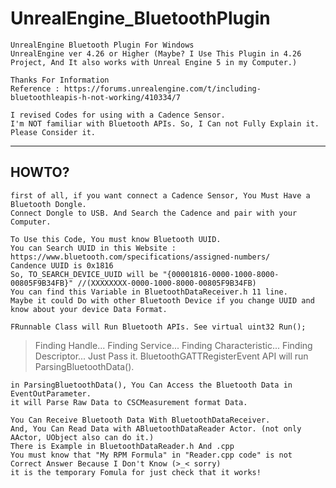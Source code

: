 # UnrealEngine_BluetoothPlugin

```
UnrealEngine Bluetooth Plugin For Windows
UnrealEngine ver 4.26 or Higher (Maybe? I Use This Plugin in 4.26 Project, And It also works with Unreal Engine 5 in my Computer.)
```

```
Thanks For Information
Reference : https://forums.unrealengine.com/t/including-bluetoothleapis-h-not-working/410334/7
```

```
I revised Codes for using with a Cadence Sensor.
I'm NOT familiar with Bluetooth APIs. So, I Can not Fully Explain it. Please Consider it.
```

-------

## HOWTO?

```
first of all, if you want connect a Cadence Sensor, You Must Have a Bluetooth Dongle.
Connect Dongle to USB. And Search the Cadence and pair with your Computer.
```
```
To Use this Code, You must know Bluetooth UUID.
You can Search UUID in this Website : https://www.bluetooth.com/specifications/assigned-numbers/
Candence UUID is 0x1816
So, TO_SEARCH_DEVICE_UUID will be "{00001816-0000-1000-8000-00805F9B34FB}" //(XXXXXXXX-0000-1000-8000-00805F9B34FB)
You can find this Variable in BluetoothDataReceiver.h 11 line.
Maybe it could Do with other Bluetooth Device if you change UUID and know about your device Data Format.
```

```
FRunnable Class will Run Bluetooth APIs. See virtual uint32 Run();
```

> Finding Handle...
> Finding Service...
> Finding Characteristic...
> Finding Descriptor...
> Just Pass it. BluetoothGATTRegisterEvent API will run ParsingBluetoothData().

```
in ParsingBluetoothData(), You Can Access the Bluetooth Data in EventOutParameter.
it will Parse Raw Data to CSCMeasurement format Data.
```

```
You Can Receive Bluetooth Data With BluetoothDataReceiver.
And, You Can Read Data with ABluetoothDataReader Actor. (not only AActor, UObject also can do it.)
There is Example in BluetoothDataReader.h And .cpp
You must know that "My RPM Formula" in "Reader.cpp code" is not Correct Answer Because I Don't Know (>_< sorry)
it is the temporary Fomula for just check that it works!
```
